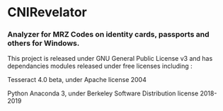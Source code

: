 # CNIRevelator
### Analyzer for MRZ Codes on identity cards, passports and others for Windows.

This project is released under GNU General Public License v3 and has dependancies modules released under free licenses including : 

Tesseract 4.0 beta, under Apache license 2004

Python Anaconda 3, under Berkeley Software Distribution license 2018-2019
